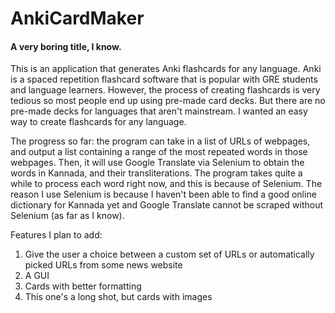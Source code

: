 # AnkiCardMaker
#### A very boring title, I know. 

This is an application that generates Anki flashcards for any language. Anki is a spaced repetition flashcard software that is popular with GRE students and language learners. However, the process of creating flashcards is very tedious so most people end up using pre-made card decks. But there are no pre-made decks for languages that aren't mainstream. I wanted an easy way to create flashcards for any language.

The progress so far: the program can take in a list of URLs of webpages, and output a list containing a range of the most repeated words in those webpages. Then, it will use Google Translate via Selenium to obtain the words in Kannada, and their transliterations. The program takes quite a while to process each word right now, and this is because of Selenium. The reason I use Selenium is because I haven't been able to find a good online dictionary for Kannada yet and Google Translate cannot be scraped without Selenium (as far as I know). 

Features I plan to add:
<ol>
  <li>Give the user a choice between a custom set of URLs or automatically picked URLs from some news website</li>
  <li>A GUI</li>
  <li>Cards with better formatting</li>
  <li>This one's a long shot, but cards with images</li>
</ol>

